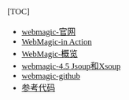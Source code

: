 <span  style="font-family: Simsun,serif; font-size: 17px; ">

[TOC]

- [webmagic-官网](http://webmagic.io/)
- [WebMagic-in Action](http://webmagic.io/docs/zh/)
- [WebMagic-概览](http://webmagic.io/docs/zh/posts/ch1-overview/)
- [webmagic-4.5 Jsoup和Xsoup](http://webmagic.io/docs/zh/posts/ch4-basic-page-processor/xsoup.html)
- [webmagic-github]()
- [参考代码](https://github.com/Yangtze-Innovation/Search-Job-Platfom/tree/CourageHe/2-WebMagic/4-WebMagicSelenimu)

</span>